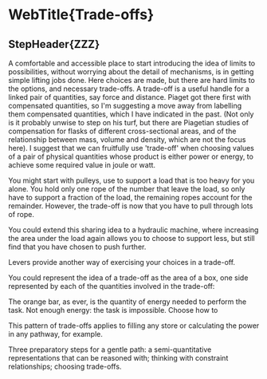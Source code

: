 # WebTitle{Trade-offs}

## StepHeader{ZZZ}

A comfortable and accessible place to start introducing the idea of limits to possibilities, without worrying about the detail of mechanisms, is in getting simple lifting jobs done. Here choices are made, but there are hard limits to the options, and necessary trade-offs. A trade-off is a useful handle for a linked pair of quantities, say force and distance. Piaget got there first with compensated quantities, so I'm suggesting a move away from labelling them compensated quantities, which I have indicated in the past. (Not only is it probably unwise to step on his turf, but there are Piagetian studies of compensation for flasks of different cross-sectional areas, and of the relationship between mass, volume and density, which are not the focus here). I suggest that we can fruitfully use 'trade-off' when choosing values of a pair of physical quantities whose product is either power or energy, to achieve some required value in joule or watt.

You might start with pulleys, use to support a load that is too heavy for you alone. You hold only one rope of the number that leave the load, so only have to support a fraction of the load, the remaining ropes account for the remainder. However, the trade-off is now that you have to pull through lots of rope.

You could extend this sharing idea to a hydraulic machine, where increasing the area under the load again allows you to choose to support less, but still find that you have chosen to push further.

Levers provide another way of exercising your choices in a trade-off.

You could represent the idea of a trade-off as the area of a box, one side represented by each of the quantities involved in the trade-off:

The orange bar, as ever, is the quantity of energy needed to perform the task. Not enough energy: the task is impossible. Choose how to

This pattern of trade-offs applies to filling any store or calculating the power in any pathway, for example.

Three preparatory steps for a gentle path: a semi-quantitative representations that can be reasoned with; thinking with constraint relationships; choosing trade-offs.
